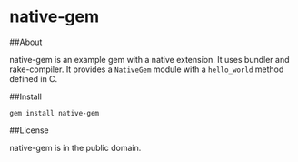 native-gem
==========

##About

native-gem is an example gem with a native extension. It uses bundler and rake-compiler. It provides a `NativeGem` module with a `hello_world` method defined in C.

##Install

    gem install native-gem

##License

native-gem is in the public domain.
